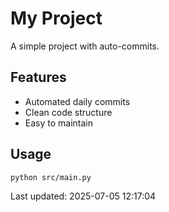 # My Project

A simple project with auto-commits.

## Features
- Automated daily commits
- Clean code structure
- Easy to maintain

## Usage
```bash
python src/main.py
```


Last updated: 2025-07-05 12:17:04
